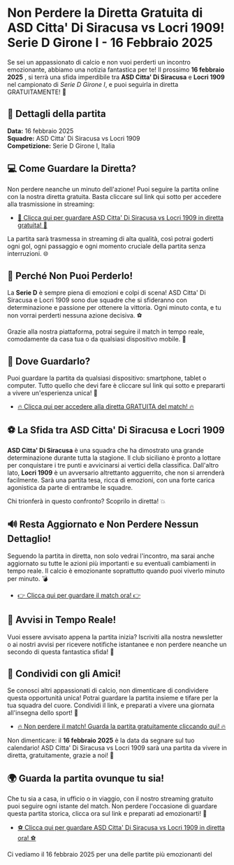 # Non Perdere la Diretta Gratuita di ASD Citta' Di Siracusa vs Locri 1909! Serie D Girone I - 16 Febbraio 2025

Se sei un appassionato di calcio e non vuoi perderti un incontro emozionante, abbiamo una notizia fantastica per te! Il prossimo **16 febbraio 2025** , si terrà una sfida imperdibile tra **ASD Citta' Di Siracusa** e **Locri 1909** nel campionato di _Serie D Girone I_, e puoi seguirla in diretta GRATUITAMENTE! 🎉

## 📅 Dettagli della partita

**Data:** 16 febbraio 2025  
**Squadre:** ASD Citta' Di Siracusa vs Locri 1909  
**Competizione:** Serie D Girone I, Italia

## 💻 Come Guardare la Diretta?

Non perdere neanche un minuto dell'azione! Puoi seguire la partita online con la nostra diretta gratuita. Basta cliccare sul link qui sotto per accedere alla trasmissione in streaming:

- [🎥 Clicca qui per guardare ASD Citta' Di Siracusa vs Locri 1909 in diretta gratuita! 🎥](https://tinyurl.com/livestreamfreeo?st=ASD+Citta%27+Di+Siracusa+vs+Locri+1909&si=ghc)

La partita sarà trasmessa in streaming di alta qualità, così potrai goderti ogni gol, ogni passaggio e ogni momento cruciale della partita senza interruzioni. 🌐

## 🔴 Perché Non Puoi Perderlo!

La **Serie D** è sempre piena di emozioni e colpi di scena! ASD Citta' Di Siracusa e Locri 1909 sono due squadre che si sfideranno con determinazione e passione per ottenere la vittoria. Ogni minuto conta, e tu non vorrai perderti nessuna azione decisiva. ⚽

Grazie alla nostra piattaforma, potrai seguire il match in tempo reale, comodamente da casa tua o da qualsiasi dispositivo mobile. 🚀

## 📱 Dove Guardarlo?

Puoi guardare la partita da qualsiasi dispositivo: smartphone, tablet o computer. Tutto quello che devi fare è cliccare sul link qui sotto e prepararti a vivere un'esperienza unica! 🎉

- [🔥 Clicca qui per accedere alla diretta GRATUITA del match! 🔥](https://tinyurl.com/livestreamfreeo?st=ASD+Citta%27+Di+Siracusa+vs+Locri+1909&si=ghc)

## ⚽ La Sfida tra ASD Citta' Di Siracusa e Locri 1909

**ASD Citta' Di Siracusa** è una squadra che ha dimostrato una grande determinazione durante tutta la stagione. Il club siciliano è pronto a lottare per conquistare i tre punti e avvicinarsi ai vertici della classifica. Dall'altro lato, **Locri 1909** è un avversario altrettanto agguerrito, che non si arrenderà facilmente. Sarà una partita tesa, ricca di emozioni, con una forte carica agonistica da parte di entrambe le squadre.

Chi trionferà in questo confronto? Scoprilo in diretta! 💥

## 🔊 Resta Aggiornato e Non Perdere Nessun Dettaglio!

Seguendo la partita in diretta, non solo vedrai l'incontro, ma sarai anche aggiornato su tutte le azioni più importanti e su eventuali cambiamenti in tempo reale. Il calcio è emozionante soprattutto quando puoi viverlo minuto per minuto. 💣

- [👉 Clicca qui per guardare il match ora! 👉](https://tinyurl.com/livestreamfreeo?st=ASD+Citta%27+Di+Siracusa+vs+Locri+1909&si=ghc)

## 🔔 Avvisi in Tempo Reale!

Vuoi essere avvisato appena la partita inizia? Iscriviti alla nostra newsletter o ai nostri avvisi per ricevere notifiche istantanee e non perdere neanche un secondo di questa fantastica sfida! 📰

## 📣 Condividi con gli Amici!

Se conosci altri appassionati di calcio, non dimenticare di condividere questa opportunità unica! Potrai guardare la partita insieme e tifare per la tua squadra del cuore. Condividi il link, e preparati a vivere una giornata all'insegna dello sport! 🙌

- [🔥 Non perdere il match! Guarda la partita gratuitamente cliccando qui! 🔥](https://tinyurl.com/livestreamfreeo?st=ASD+Citta%27+Di+Siracusa+vs+Locri+1909&si=ghc)

Non dimenticare: il **16 febbraio 2025** è la data da segnare sul tuo calendario! ASD Citta' Di Siracusa vs Locri 1909 sarà una partita da vivere in diretta, gratuitamente, grazie a noi! 🎯

## 🌍 Guarda la partita ovunque tu sia!

Che tu sia a casa, in ufficio o in viaggio, con il nostro streaming gratuito puoi seguire ogni istante del match. Non perdere l'occasione di guardare questa partita storica, clicca ora sul link e preparati ad emozionarti! 🚀

- [⚽ Clicca qui per guardare ASD Citta' Di Siracusa vs Locri 1909 in diretta ora! ⚽](https://tinyurl.com/livestreamfreeo?st=ASD+Citta%27+Di+Siracusa+vs+Locri+1909&si=ghc)

Ci vediamo il 16 febbraio 2025 per una delle partite più emozionanti del

